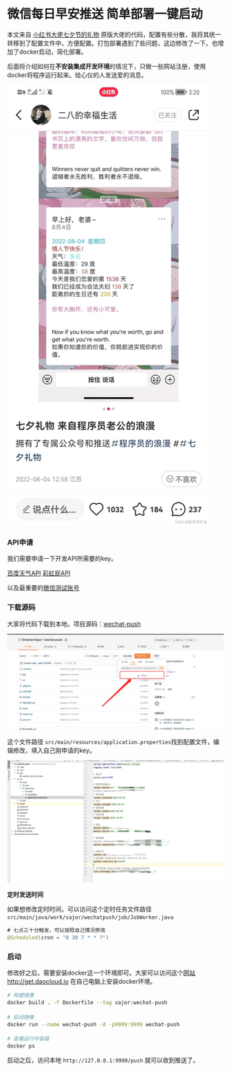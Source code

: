 # 微信每日早安推送 简单部署一键启动

本文来自 [小红书大佬七夕节的礼物](http://t.csdn.cn/gzC6Z) 原版大佬的代码，配置有些分散，我将其统一转移到了配置文件中，方便配置。打包部署遇到了些问题，这边修改了一下。也增加了docker启动，简化部署。

后面将介绍如何在**不安装集成开发环境**的情况下，只做一些网站注册，使用docker将程序运行起来。给心仪的人发送爱的消息。

![](doc/16600613432836.jpg)

### API申请

我们需要申请一下开发API所需要的key。

[百度天气API](https://lbsyun.baidu.com/apiconsole/center#/home)
[彩虹屁API](https://www.tianapi.com/apiview/181)

以及最重要的[微信测试账号](https://mp.weixin.qq.com/debug/cgi-bin/sandbox?t=sandbox/login)


### 下载源码

大家将代码下载到本地。项目源码：[wechat-push](https://gitee.com/simeitol-sajor/wechat-push)

![](doc/16601012266372.jpg)

这个文件路径 `src/main/resources/application.properties`找到配置文件，编辑修改，填入自己刚申请的key。

![16600221432547](doc/16600221432547.jpg)


**定时发送时间**

如果想修改定时时间，可以访问这个定时任务文件路径 `src/main/java/work/sajor/wechatpush/job/JobWorker.java`

```java 
# 七点三十分触发，可以按照自己情况修改
@Scheduled(cron = "0 30 7 * * ?")
```


### 启动

修改好之后，需要安装docker这一个环境即可。大家可以访问这个[网站](http://get.daocloud.io/) http://get.daocloud.io 在自己电脑上安装docker环境。

``` bash
# 构建镜像
docker build . -f Dockerfile --tag sajor:wechat-push

# 启动镜像
docker run --name wechat-push -d -p9999:9999 wechat-push

# 查看运行中容器
docker ps 
```

启动之后，访问本地 `http://127.0.0.1:9999/push` 就可以收到推送了。